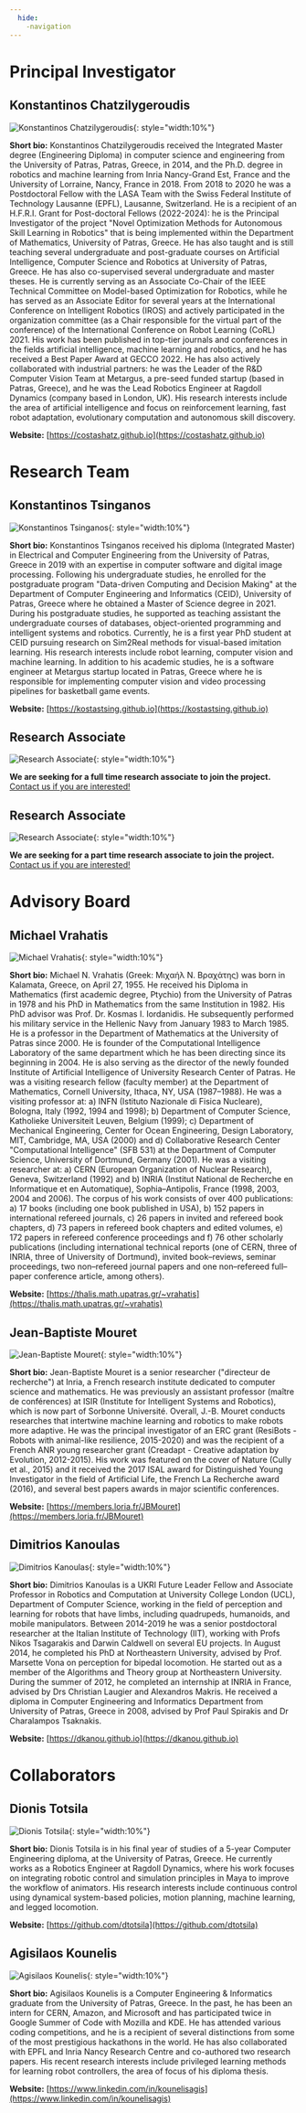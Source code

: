 ```yaml
---
  hide:
    -navigation
---
```


# Principal Investigator

## Konstantinos Chatzilygeroudis

![Konstantinos Chatzilygeroudis](images/kc.jpg){: style="width:10%"}

**Short bio:** Konstantinos Chatzilygeroudis received the Integrated Master degree (Engineering Diploma) in computer science and engineering from the University of Patras, Patras, Greece, in 2014, and the Ph.D. degree in robotics and machine learning from Inria Nancy-Grand Est, France and the University of Lorraine, Nancy, France in 2018. From 2018 to 2020 he was a Postdoctoral Fellow with the LASA Team with the Swiss Federal Institute of Technology Lausanne (EPFL), Lausanne, Switzerland. He is a recipient of an H.F.R.I. Grant for Post-doctoral Fellows (2022-2024): he is the Principal Investigator of the project "Novel Optimization Methods for Autonomous Skill Learning in Robotics" that is being implemented within the Department of Mathematics, University of Patras, Greece. He has also taught and is still teaching several undergraduate and post-graduate courses on Artificial Intelligence, Computer Science and Robotics at University of Patras, Greece. He has also co-supervised several undergraduate and master theses. He is currently serving as an Associate Co-Chair of the IEEE Technical Committee on Model-based Optimization for Robotics, while he has served as an Associate Editor for several years at the International Conference on Intelligent Robotics (IROS) and actively participated in the organization committee (as a Chair responsible for the virtual part of the conference) of the International Conference on Robot Learning (CoRL) 2021. His work has been published in top-tier journals and conferences in the fields artificial intelligence, machine learning and robotics, and he has received a Best Paper Award at GECCO 2022. He has also actively collaborated with industrial partners: he was the Leader of the R&D Computer Vision Team at Metargus, a pre-seed funded startup (based in Patras, Greece), and he was the Lead Robotics Engineer at Ragdoll Dynamics (company based in London, UK). His research interests include the area of artificial intelligence and focus on reinforcement learning, fast robot adaptation, evolutionary computation and autonomous skill discovery.

**Website:** [https://costashatz.github.io](https://costashatz.github.io)

# Research Team

## Konstantinos Tsinganos

![Konstantinos Tsinganos](images/kt.jpg){: style="width:10%"}

**Short bio:** Konstantinos Tsinganos received his diploma (Integrated Master) in Electrical and Computer Engineering from the University of Patras, Greece in 2019 with an expertise in computer software and digital image processing. Following his undergraduate studies, he enrolled for the postgraduate program "Data-driven Computing and Decision Making" at the Department of Computer Engineering and Informatics (CEID), University of Patras, Greece where he obtained a Master of Science degree in 2021. During his postgraduate studies, he supported as teaching assistant the undergraduate courses of databases, object-oriented programming and intelligent systems and robotics. Currently, he is a first year PhD student at CEID pursuing research on Sim2Real methods for visual-based imitation learning. His research interests include robot learning, computer vision and machine learning. In addition to his academic studies, he is a software engineer at Metargus startup located in Patras, Greece where he is responsible for implementing computer vision and video processing pipelines for basketball game events.

**Website:** [https://kostastsing.github.io](https://kostastsing.github.io)

## Research Associate

![Research Associate](https://upload.wikimedia.org/wikipedia/commons/b/bc/Unknown_person.jpg){: style="width:10%"}

**We are seeking for a full time research associate to join the project.** [Contact us if you are interested!](contact.md)

## Research Associate

![Research Associate](https://upload.wikimedia.org/wikipedia/commons/b/bc/Unknown_person.jpg){: style="width:10%"}

**We are seeking for a part time research associate to join the project.** [Contact us if you are interested!](contact.md)

# Advisory Board

## Michael Vrahatis

![Michael Vrahatis](images/mv.jpg){: style="width:10%"}

**Short bio:** Michael N. Vrahatis (Greek: Μιχαήλ Ν. Βραχάτης) was born in Kalamata, Greece, on April 27, 1955. He received his Diploma in Mathematics (first academic degree, Ptychio) from the University of Patras in 1978 and his PhD in Mathematics from the same Institution in 1982. His PhD advisor was Prof. Dr. Kosmas I. Iordanidis. He subsequently performed his military service in the Hellenic Navy from January 1983 to March 1985. He is a professor in the Department of Mathematics at the University of Patras since 2000. He is founder of the Computational Intelligence Laboratory of the same department which he has been directing since its beginning in 2004. He is also serving as the director of the newly founded Institute of Artificial Intelligence of University Research Center of Patras. He was a visiting research fellow (faculty member) at the Department of Mathematics, Cornell University, Ithaca, NY, USA (1987–1988). He was a visiting professor at: a) INFN (Istituto Nazionale di Fisica Nucleare), Bologna, Italy (1992, 1994 and 1998); b) Department of Computer Science, Katholieke Universiteit Leuven, Belgium (1999); c) Department of Mechanical Engineering, Center for Ocean Engineering, Design Laboratory, MIT, Cambridge, MA, USA (2000) and d) Collaborative Research Center "Computational Intelligence" (SFB 531) at the Department of Computer Science, University of Dortmund, Germany (2001). He was a visiting researcher at: a) CERN (European Organization of Nuclear Research), Geneva, Switzerland (1992) and b) INRIA (Institut National de Recherche en Informatique et en Automatique), Sophia–Antipolis, France (1998, 2003, 2004 and 2006). The corpus of his work consists of over 400 publications: a) 17 books (including one book published in USA), b) 152 papers in international refereed journals, c) 26 papers in invited and refereed book chapters, d) 73 papers in refereed book chapters and edited volumes, e) 172 papers in refereed conference proceedings and f) 76 other scholarly publications (including international technical reports (one of CERN, three of INRIA, three of University of Dortmund), invited book–reviews, seminar proceedings, two non–refereed journal papers and one non–refereed full–paper conference article, among others).

**Website:** [https://thalis.math.upatras.gr/~vrahatis](https://thalis.math.upatras.gr/~vrahatis)

## Jean-Baptiste Mouret

![Jean-Baptiste Mouret](images/jb.jpg){: style="width:10%"}

**Short bio:** Jean-Baptiste Mouret is a senior researcher ("directeur de recherche") at Inria, a French research institute dedicated to computer science and mathematics. He was previously an assistant professor (maître de conférences) at ISIR (Institute for Intelligent Systems and Robotics), which is now part of Sorbonne Université. Overall, J.-B. Mouret conducts researches that intertwine machine learning and robotics to make robots more adaptive. He was the principal investigator of an ERC grant (ResiBots - Robots with animal-like resilience, 2015-2020) and was the recipient of a French ANR young researcher grant (Creadapt - Creative adaptation by Evolution, 2012-2015).  His work was featured on the cover of Nature (Cully et al., 2015) and it received the 2017 ISAL award for Distinguished Young Investigator in the field of Artificial Life, the French La Recherche award (2016), and several best papers awards in major scientific conferences.

**Website:** [https://members.loria.fr/JBMouret](https://members.loria.fr/JBMouret)

## Dimitrios Kanoulas

![Dimitrios Kanoulas](images/dk.jpg){: style="width:10%"}

**Short bio:** Dimitrios Kanoulas is a UKRI Future Leader Fellow and Associate Professor in Robotics and Computation at University College London (UCL), Department of Computer Science, working in the field of perception and learning for robots that have limbs, including quadrupeds, humanoids, and mobile manipulators. Between 2014-2019 he was a senior postdoctoral researcher at the Italian Institute of Technology (IIT), working with Profs Nikos Tsagarakis and Darwin Caldwell on several EU projects. In August 2014, he completed his PhD at Northeastern University, advised by Prof. Marsette Vona on perception for bipedal locomotion. He started out as a member of the Algorithms and Theory group at Northeastern University. During the summer of 2012, he completed an internship at INRIA in France, advised by Drs Christian Laugier and Alexandros Makris. He received a diploma in Computer Engineering and Informatics Department from University of Patras, Greece in 2008, advised by Prof Paul Spirakis and Dr Charalampos Tsaknakis.

**Website:** [https://dkanou.github.io](https://dkanou.github.io)

# Collaborators

## Dionis Totsila

![Dionis Totsila](images/dt.jpg){: style="width:10%"}

**Short bio:** Dionis Totsila is in his final year of studies of a 5-year Computer Engineering diploma, at the University of Patras, Greece. He currently works as a Robotics Engineer at Ragdoll Dynamics, where his work focuses on integrating robotic control and simulation principles in Maya to improve the workflow of animators. His research interests include continuous control using dynamical system-based policies, motion planning, machine learning, and legged locomotion.

**Website:** [https://github.com/dtotsila](https://github.com/dtotsila)

## Agisilaos Kounelis

![Agisilaos Kounelis](images/ak.jpg){: style="width:10%"}

**Short bio:** Agisilaos Kounelis is a Computer Engineering & Informatics graduate from the University of Patras, Greece. In the past, he has been an intern for CERN, Amazon, and Microsoft and has participated twice in Google Summer of Code with Mozilla and KDE. He has attended various coding competitions, and he is a recipient of several distinctions from some of the most prestigious hackathons in the world. He has also collaborated with EPFL and Inria Nancy Research Centre and co-authored two research papers. His recent research interests include privileged learning methods for learning robot controllers, the area of focus of his diploma thesis.

**Website:** [https://www.linkedin.com/in/kounelisagis](https://www.linkedin.com/in/kounelisagis)
